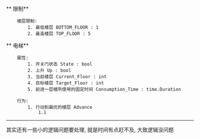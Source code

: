 ** 限制**

```
    楼层限制:
        1. 最低楼层 BOTTOM_FLOOR : 1
        2. 最高楼层 TOP_FLOOR : 5
```

** 电梯**

```
    属性:
        1. 开关门状态 State : bool
        2. 上升 Up : bool
        3. 当前楼层 Current_Floor : int
        4. 目标楼层 Target_Floor : int
        5. 前进一层楼所使用的固定时间 Consumption_Time : time.Duration

    行为:
        1. 行动到最优的楼层 Advance
            1.1 
```



****

其实还有一些小的逻辑问题要处理, 就是时间有点赶不及, 大致逻辑没问题
